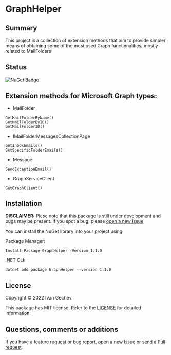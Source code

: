 # GraphHelper

## Summary
This project is a collection of extension methods that aim to provide simpler means of obtaining some of the most used Graph functionalities, mostly related to MailFolders

## Status
[![NuGet Badge](https://buildstats.info/nuget/GraphHelper)](https://www.nuget.org/packages/GraphHelper/1.1.0)

## Extension methods for Microsoft Graph types:
- MailFolder
```Csharp
GetMailFolderByName()
GetMailFolderByID()
GetMailFolderID()
```
- IMailFolderMessagesCollectionPage
```Csharp
GetInboxEmails()
GetSpecificFolderEmails()
```
- Message
```Csharp
SendExceptionEmail()
```
- GraphServiceClient
```Csharp
GetGraphClient()
```

## Installation
**DISCLAIMER:** Plese note that this package is still under development and bugs may be present. If you spot a bug, please [open a new Issue](https://github.com/Banovvv/GraphHelper/issues/new)

You can install the NuGet library into your project using:

Package Manager:
```
Install-Package GraphHelper -Version 1.1.0
```

.NET CLI:
```
dotnet add package GraphHelper --version 1.1.0
```

## License
Copyright © 2022 Ivan Gechev.

This package has MIT license. Refer to the [LICENSE](https://github.com/Banovvv/GraphHelper/blob/e2ca6eb3f858a887a7141b9442957cf6c76aaf3f/LICENSE) for detailed information.

## Questions, comments or additions
If you have a feature request or bug report, [open a new Issue](https://github.com/Banovvv/GraphHelper/issues/new) or [send a Pull request](https://github.com/Banovvv/GraphHelper/pulls).
